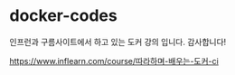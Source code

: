 # docker-codes
인프런과 구름사이트에서 하고 있는 도커 강의 입니다.
감사합니다!

https://www.inflearn.com/course/따라하며-배우는-도커-ci
